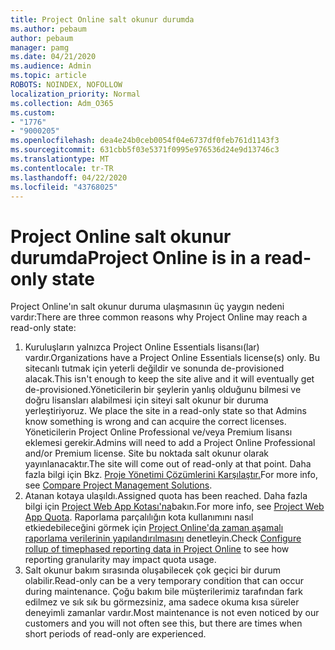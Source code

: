 ```yaml
---
title: Project Online salt okunur durumda
ms.author: pebaum
author: pebaum
manager: pamg
ms.date: 04/21/2020
ms.audience: Admin
ms.topic: article
ROBOTS: NOINDEX, NOFOLLOW
localization_priority: Normal
ms.collection: Adm_O365
ms.custom:
- "1776"
- "9000205"
ms.openlocfilehash: dea4e24b0ceb0054f04e6737df0feb761d1143f3
ms.sourcegitcommit: 631cbb5f03e5371f0995e976536d24e9d13746c3
ms.translationtype: MT
ms.contentlocale: tr-TR
ms.lasthandoff: 04/22/2020
ms.locfileid: "43768025"
---
```

# <a name="project-online-is-in-a-read-only-state"></a><span data-ttu-id="be988-102">Project Online salt okunur durumda</span><span class="sxs-lookup"><span data-stu-id="be988-102">Project Online is in a read-only state</span></span>

<span data-ttu-id="be988-103">Project Online'ın salt okunur duruma ulaşmasının üç yaygın nedeni vardır:</span><span class="sxs-lookup"><span data-stu-id="be988-103">There are three common reasons why Project Online may reach a read-only state:</span></span>

1. <span data-ttu-id="be988-104">Kuruluşların yalnızca Project Online Essentials lisansı(lar) vardır.</span><span class="sxs-lookup"><span data-stu-id="be988-104">Organizations have a Project Online Essentials license(s) only.</span></span> <span data-ttu-id="be988-105">Bu sitecanlı tutmak için yeterli değildir ve sonunda de-provisioned alacak.</span><span class="sxs-lookup"><span data-stu-id="be988-105">This isn't enough to keep the site alive and it will eventually get de-provisioned.</span></span><span data-ttu-id="be988-106">Yöneticilerin bir şeylerin yanlış olduğunu bilmesi ve doğru lisansları alabilmesi için siteyi salt okunur bir duruma yerleştiriyoruz.</span><span class="sxs-lookup"><span data-stu-id="be988-106"> We place the site in a read-only state so that Admins know something is wrong and can acquire the correct licenses.</span></span> <span data-ttu-id="be988-107">Yöneticilerin Project Online Professional ve/veya Premium lisansı eklemesi gerekir.</span><span class="sxs-lookup"><span data-stu-id="be988-107">Admins will need to add a Project Online Professional and/or Premium license.</span></span> <span data-ttu-id="be988-108">Site bu noktada salt okunur olarak yayınlanacaktır.</span><span class="sxs-lookup"><span data-stu-id="be988-108">The site will come out of read-only at that point.</span></span> <span data-ttu-id="be988-109">Daha fazla bilgi için Bkz. [Proje Yönetimi Çözümlerini Karşılaştır.](https://products.office.com/project/compare-microsoft-project-management-software?tab=1)</span><span class="sxs-lookup"><span data-stu-id="be988-109">For more info, see [Compare Project Management Solutions](https://products.office.com/project/compare-microsoft-project-management-software?tab=1).</span></span>
2. <span data-ttu-id="be988-110">Atanan kotaya ulaşıldı.</span><span class="sxs-lookup"><span data-stu-id="be988-110">Assigned quota has been reached.</span></span> <span data-ttu-id="be988-111">Daha fazla bilgi için [Project Web App Kotası'na](https://docs.microsoft.com/projectonline/tune-project-online-performance#project-web-app-quota)bakın.</span><span class="sxs-lookup"><span data-stu-id="be988-111">For more info, see [Project Web App Quota](https://docs.microsoft.com/projectonline/tune-project-online-performance#project-web-app-quota).</span></span> <span data-ttu-id="be988-112">Raporlama parçalılığın kota kullanımını nasıl etkiedebileceğini görmek için [Project Online'da zaman aşamalı raporlama verilerinin yapılandırılmasını](https://docs.microsoft.com/ProjectOnline/configure-rollup-of-timephased-reporting-data-in-project-online) denetleyin.</span><span class="sxs-lookup"><span data-stu-id="be988-112">Check [Configure rollup of timephased reporting data in Project Online](https://docs.microsoft.com/ProjectOnline/configure-rollup-of-timephased-reporting-data-in-project-online) to see how reporting granularity may impact quota usage.</span></span>
3. <span data-ttu-id="be988-113">Salt okunur bakım sırasında oluşabilecek çok geçici bir durum olabilir.</span><span class="sxs-lookup"><span data-stu-id="be988-113">Read-only can be a very temporary condition that can occur during maintenance.</span></span> <span data-ttu-id="be988-114">Çoğu bakım bile müşterilerimiz tarafından fark edilmez ve sık sık bu görmezsiniz, ama sadece okuma kısa süreler deneyimli zamanlar vardır.</span><span class="sxs-lookup"><span data-stu-id="be988-114">Most maintenance is not even noticed by our customers and you will not often see this, but there are times when short periods of read-only are experienced.</span></span>
